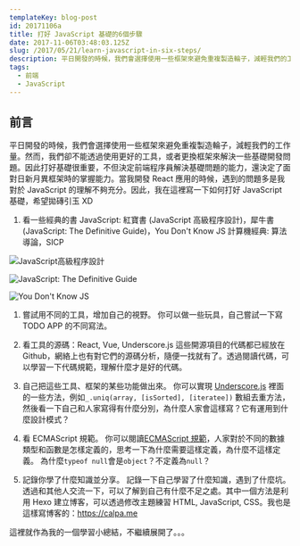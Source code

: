 ```yaml
---
templateKey: blog-post
id: 20171106a
title: 打好 JavaScript 基礎的6個步驟
date: 2017-11-06T03:48:03.125Z
slug: /2017/05/21/learn-javascript-in-six-steps/
description: 平日開發的時候，我們會選擇使用一些框架來避免重複製造輪子，減輕我們的工作量。然而，我們卻不能透過使用更好的工具，或者更換框架來解決一些基礎開發問題。因此打好基礎很重要，不但決定前端程序員解決基礎問題的能力，還決定了面對日新月異框架時的掌握能力。當我開發 React 應用的時候，遇到的問題多是我對於 JavaScript 的理解不夠充分。因此，我在這裡寫一下如何打好 JavaScript 基礎，希望拋磚引玉 XD
tags:
  - 前端
  - JavaScript
---
```


## 前言

平日開發的時候，我們會選擇使用一些框架來避免重複製造輪子，減輕我們的工作量。然而，我們卻不能透過使用更好的工具，或者更換框架來解決一些基礎開發問題。因此打好基礎很重要，不但決定前端程序員解決基礎問題的能力，還決定了面對日新月異框架時的掌握能力。當我開發 React 應用的時候，遇到的問題多是我對於 JavaScript 的理解不夠充分。因此，我在這裡寫一下如何打好 JavaScript 基礎，希望拋磚引玉 XD

1. 看一些經典的書
   JavaScript: 紅寶書 (JavaScript 高級程序設計)，犀牛書 (JavaScript: The Definitive Guide)，You Don't Know JS
   計算機經典: 算法導論，SICP

![JavaScript高級程序設計][1]

![JavaScript: The Definitive Guide][2]

![You Don't Know JS][3]

1. 嘗試用不同的工具，增加自己的視野。
   你可以做一些玩具，自己嘗試一下寫 TODO APP 的不同寫法。

1. 看工具的源碼：React, Vue, Underscore.js
   這些開源項目的代碼都已經放在 Github，網絡上也有對它們的源碼分析，隨便一找就有了。透過閱讀代碼，可以學習一下代碼規範，理解什麼才是好的代碼。

1. 自己把這些工具、框架的某些功能做出來。
   你可以實現 [Underscore.js][4] 裡面的一些方法，例如`_.uniq(array, [isSorted], [iteratee])` 數組去重方法，然後看一下自己和人家寫得有什麼分別，為什麼人家會這樣寫？它有運用到什麼設計模式？

1. 看 ECMAScript 規範。
   你可以閱讀[ECMAScript 規範][5]，人家對於不同的數據類型和函數是怎樣定義的，思考一下為什麼需要這樣定義，為什麼不這樣定義。
   為什麼`typeof null`會是`object`？不定義為`null`？

1. 記錄你學了什麼知識並分享。
   記錄一下自己學習了什麼知識，遇到了什麼坑。透過和其他人交流一下，可以了解到自己有什麼不足之處。其中一個方法是利用 Hexo 建立博客，可以透過修改主題練習 HTML, JavaScript, CSS。我也是這樣寫博客的：https://calpa.me

這裡就作為我的一個學習小總結，不繼續展開了。。。

[1]: https://i.imgur.com/xm6R14W.jpg
[2]: https://i.imgur.com/autEZuV.jpg
[3]: https://i.imgur.com/ajLLsUg.gif
[4]: http://underscorejs.org/
[5]: https://tc39.github.io/ecma262
